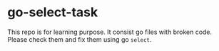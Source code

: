 # go-select-task

This repo is for learning purpose. It consist go files with broken code.
Please check them and fix them using go `select`.

